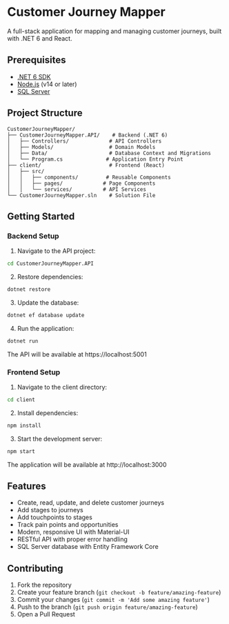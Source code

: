 # Customer Journey Mapper

A full-stack application for mapping and managing customer journeys, built with .NET 6 and React.

## Prerequisites

- [.NET 6 SDK](https://dotnet.microsoft.com/download)
- [Node.js](https://nodejs.org/) (v14 or later)
- [SQL Server](https://www.microsoft.com/en-us/sql-server/sql-server-downloads)

## Project Structure

```
CustomerJourneyMapper/
├── CustomerJourneyMapper.API/    # Backend (.NET 6)
│   ├── Controllers/             # API Controllers
│   ├── Models/                  # Domain Models
│   ├── Data/                    # Database Context and Migrations
│   └── Program.cs              # Application Entry Point
├── client/                      # Frontend (React)
│   ├── src/
│   │   ├── components/         # Reusable Components
│   │   ├── pages/             # Page Components
│   │   └── services/          # API Services
└── CustomerJourneyMapper.sln    # Solution File
```

## Getting Started

### Backend Setup

1. Navigate to the API project:
```bash
cd CustomerJourneyMapper.API
```

2. Restore dependencies:
```bash
dotnet restore
```

3. Update the database:
```bash
dotnet ef database update
```

4. Run the application:
```bash
dotnet run
```

The API will be available at https://localhost:5001

### Frontend Setup

1. Navigate to the client directory:
```bash
cd client
```

2. Install dependencies:
```bash
npm install
```

3. Start the development server:
```bash
npm start
```

The application will be available at http://localhost:3000

## Features

- Create, read, update, and delete customer journeys
- Add stages to journeys
- Add touchpoints to stages
- Track pain points and opportunities
- Modern, responsive UI with Material-UI
- RESTful API with proper error handling
- SQL Server database with Entity Framework Core

## Contributing

1. Fork the repository
2. Create your feature branch (`git checkout -b feature/amazing-feature`)
3. Commit your changes (`git commit -m 'Add some amazing feature'`)
4. Push to the branch (`git push origin feature/amazing-feature`)
5. Open a Pull Request 